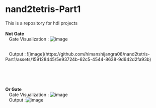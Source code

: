 # nand2tetris-Part1
This is a repository for hdl projects
<br><br>
<b>Not Gate</b><br>
&nbsp;&nbsp;&nbsp;Gate Visualization : 
![image](https://github.com/himanshijangra08/nand2tetris-Part1/assets/159128445/7bf1359e-188e-4197-b370-b8490e7cbbed)

<br>
&nbsp;&nbsp;&nbsp;Output :
![image](https://github.com/himanshijangra08/nand2tetris-Part1/assets/159128445/5e93724b-62c5-4544-8638-9d642d2fa93b)





<br><br><br>

<b>Or Gate</b><br>
&nbsp;&nbsp;&nbsp;Gate Visualization : ![image](https://github.com/himanshijangra08/nand2tetris-Part1/assets/159128445/4c819a61-4b9c-416a-9ad2-5ead387c03ae)
<br>
&nbsp;&nbsp;&nbsp;Output :![image](https://github.com/himanshijangra08/nand2tetris-Part1/assets/159128445/81452771-dbaf-4d52-b4ea-8d870a272b83)

 <br>
